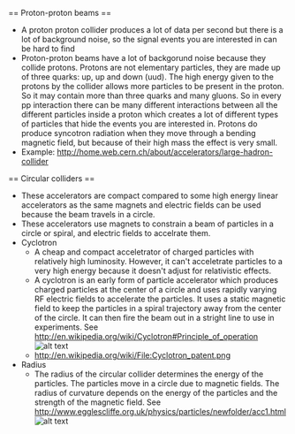 == Proton-proton beams ==
 * A proton proton collider produces a lot of data per second but there is a lot of background noise, so the signal events you are interested in can be hard to find
 * Proton-proton beams have a lot of backgorund noise because they collide protons. Protons are not elementary particles, they are made up of three quarks: up, up and down (uud). The high energy given to the protons by the collider allows more particles to be present in the proton. So it may contain more than three quarks and many gluons. So in every pp interaction there can be many different interactions between all the different particles inside a proton which creates a lot of different types of particles that hide the events you are interested in. Protons do produce syncotron radiation when they move through a bending magnetic field, but because of their high mass the effect is very small.
 * Example: http://home.web.cern.ch/about/accelerators/large-hadron-collider

== Circular colliders ==
 * These accelerators are compact compared to some high energy linear accelerators as the same magnets and electric fields can be used because the beam travels in a circle.
 * These accelerators use magnets to constrain a beam of particles in a circle or spiral, and electric fields to accelrate them. 
 * Cyclotron
    + A cheap and compact acceletrator of charged particles with relatively high luminosity. However, it can't acceletrate particles to a very high energy because it doesn't adjust for relativistic effects.
    + A cyclotron is an early form of particle accelerator which produces charged particles at the center of a circle and uses rapidly varying RF electric fields to accelerate the particles. It uses a static magnetic field to keep the particles in a spiral trajectory away from the center of the circle. It can then fire the beam out in a stright line to use in experiments. See http://en.wikipedia.org/wiki/Cyclotron#Principle_of_operation
    ![alt text](/img/Cyclotron_patent.png "Cyclotron Schematic")
    + http://en.wikipedia.org/wiki/File:Cyclotron_patent.png
 * Radius
    + The radius of the circular collider determines the energy of the particles. The particles move in a circle due to magnetic fields. The radius of curvature depends on the energy of the particles and the strength of the magnetic field. See http://www.egglescliffe.org.uk/physics/particles/newfolder/acc1.html
    ![alt text](/img/Radius.png "LHC Schematic")
